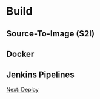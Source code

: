Build
=====

Source-To-Image (S2I)
---------------------

Docker
------

Jenkins Pipelines
-----------------


[Next: Deploy](https://github.com/rimolive/openshift-development-workshop/blob/master/workshop/deploy.md)